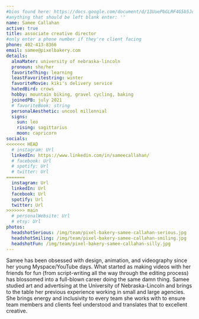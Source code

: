 ```yaml
---
#bios found here: https://docs.google.com/document/d/13UuePbGLRF4G5b5JoEe2Vua3NukZ1-QwRW4Oisnd8lI/edit#
#anything that should be left blank enter: ''
name: Samee Callahan
active: true
title: associate creative director
#only enter a phone number if they're client facing
phone: 402-413-8366
email: samee@pixelbakery.com
details:
  almaMater: university of nebraska-lincoln
  pronoun: she/her
  favoriteThing: learning
  leastFavoritestring: winter
  favoriteMovie: kiki's delivery service
  hatedBird: crows
  hobby: mountain biking, gravel cycling, baking
  joinedPB: july 2021
  # favoriteBook: string
  personalAesthetic: uncool millennial
  signs:
    sun: leo
    rising: sagittarius
    moon: capricorn
socials:
<<<<<<< HEAD
  # instagram: Url
  linkedIn: https://www.linkedin.com/in/sameecallahan/
  # facebook: Url
  # spotify: Url
  # twitter: Url
=======
  instagram: Url
  linkedIn: Url
  facebook: Url
  spotify: Url
  twitter: Url
>>>>>>> main
  # personalWebsite: Url
  # etsy: Url
photos:
  headshotSerious: /img/team/pixel-bakery-samee-callahan-serious.jpg
  headshotSmiling: /img/team/pixel-bakery-samee-callahan-smiling.jpg
  headshotFun: /img/team/pixel-bakery-samee-callahan-silly.jpg
---
```

Samee has been obsessed with design, animation, and videography since her young Myspace/YouTube days. What started as making videos with her friends for fun (from script-writing all the way through the editing process) has blossomed into a full-blown career doing the same damn thing. Samee studied art and advertising at the University of Nebraska-Lincoln and brings to the table her previous experience working in small and large agencies. She brings energy and inclusivity to every team she works with to ensure team members and clients feel understood and translates that to excellent creative.